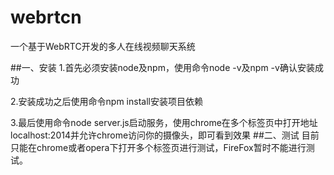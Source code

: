 webrtcn
=======

一个基于WebRTC开发的多人在线视频聊天系统

##一、安装
1.首先必须安装node及npm，使用命令node -v及npm -v确认安装成功

2.安装成功之后使用命令npm install安装项目依赖

3.最后使用命令node server.js启动服务，使用chrome在多个标签页中打开地址localhost:2014并允许chrome访问你的摄像头，即可看到效果
##二、测试
目前只能在chrome或者opera下打开多个标签页进行测试，FireFox暂时不能进行测试。
